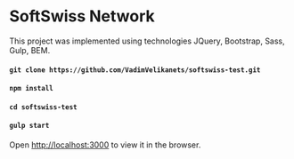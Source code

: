 #  SoftSwiss Network

This project was implemented using technologies JQuery, Bootstrap, Sass, Gulp, BEM.

#### `git clone https://github.com/VadimVelikanets/softswiss-test.git`

#### `npm install`

#### `cd softswiss-test`

#### `gulp start`

Open [http://localhost:3000](http://localhost:3000) to view it in the browser.

